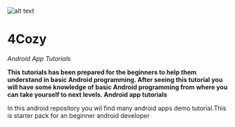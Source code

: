![alt text](https://github.com/akshaysunilmasram/Android/blob/master/Picture1.png)

# 4Cozy
*Android App Tutorials*

**This tutorials has been prepared for the beginners to help them understand in basic Android programming. After seeing this tutorial you will have some knowledge of basic Android programming from where you can take yourself to next levels. Android app tutorials**

In this android repository you wil find many android apps demo tutorial.This is starter pack for an beginner android developer
